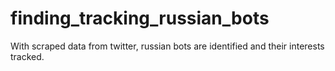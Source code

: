 # finding_tracking_russian_bots
With scraped data from twitter, russian bots are identified and their interests tracked.
